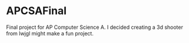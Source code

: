 # APCSAFinal
Final project for AP Computer Science A. I decided creating a 3d shooter from lwjgl might make a fun project.
